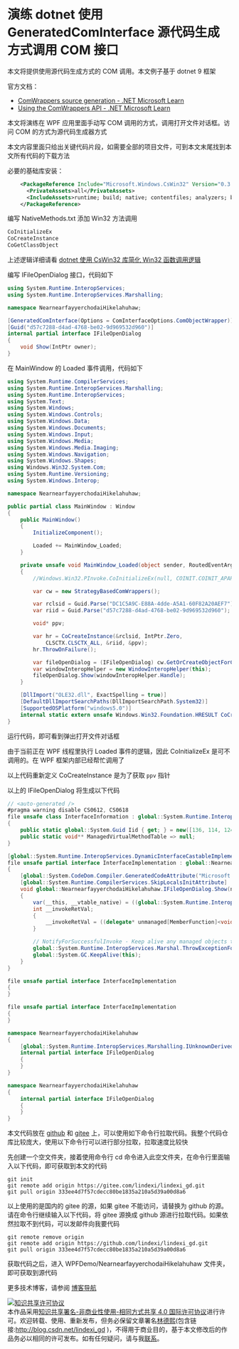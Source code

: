 
# 演练 dotnet 使用 GeneratedComInterface 源代码生成方式调用 COM 接口

本文将提供使用源代码生成方式的 COM 调用。本文例子基于 dotnet 9 框架

<!--more-->


<!-- CreateTime:2025/01/22 07:12:07 -->

<!-- 发布 -->
<!-- 博客 -->

官方文档：

- [ComWrappers source generation - .NET Microsoft Learn](https://learn.microsoft.com/en-us/dotnet/standard/native-interop/comwrappers-source-generation )
- [Using the ComWrappers API - .NET Microsoft Learn](https://learn.microsoft.com/en-us/dotnet/standard/native-interop/tutorial-comwrappers )

本文将演练在 WPF 应用里面手动写 COM 调用的方式，调用打开文件对话框。访问 COM 的方式为源代码生成器方式

本文内容里面只给出关键代码片段，如需要全部的项目文件，可到本文末尾找到本文所有代码的下载方法

必要的基础库安装：

```xml
    <PackageReference Include="Microsoft.Windows.CsWin32" Version="0.3.106">
      <PrivateAssets>all</PrivateAssets>
      <IncludeAssets>runtime; build; native; contentfiles; analyzers; buildtransitive</IncludeAssets>
    </PackageReference>
```

编写 NativeMethods.txt 添加 Win32 方法调用

```csharp
CoInitializeEx
CoCreateInstance
CoGetClassObject
```

上述逻辑详细请看 [dotnet 使用 CsWin32 库简化 Win32 函数调用逻辑](https://blog.lindexi.com/post/dotnet-%E4%BD%BF%E7%94%A8-CsWin32-%E5%BA%93%E7%AE%80%E5%8C%96-Win32-%E5%87%BD%E6%95%B0%E8%B0%83%E7%94%A8%E9%80%BB%E8%BE%91.html )

编写 IFileOpenDialog 接口，代码如下

```csharp
using System.Runtime.InteropServices;
using System.Runtime.InteropServices.Marshalling;

namespace NearnearfayyerchodaiHikelahuhaw;

[GeneratedComInterface(Options = ComInterfaceOptions.ComObjectWrapper)]
[Guid("d57c7288-d4ad-4768-be02-9d969532d960")]
internal partial interface IFileOpenDialog
{
    void Show(IntPtr owner);
}
```

在 MainWindow 的 Loaded 事件调用，代码如下

```csharp
using System.Runtime.CompilerServices;
using System.Runtime.InteropServices.Marshalling;
using System.Runtime.InteropServices;
using System.Text;
using System.Windows;
using System.Windows.Controls;
using System.Windows.Data;
using System.Windows.Documents;
using System.Windows.Input;
using System.Windows.Media;
using System.Windows.Media.Imaging;
using System.Windows.Navigation;
using System.Windows.Shapes;
using Windows.Win32.System.Com;
using System.Runtime.Versioning;
using System.Windows.Interop;

namespace NearnearfayyerchodaiHikelahuhaw;

public partial class MainWindow : Window
{
    public MainWindow()
    {
        InitializeComponent();

        Loaded += MainWindow_Loaded;
    }

    private unsafe void MainWindow_Loaded(object sender, RoutedEventArgs e)
    {
        //Windows.Win32.PInvoke.CoInitializeEx(null, COINIT.COINIT_APARTMENTTHREADED | COINIT.COINIT_DISABLE_OLE1DDE);

        var cw = new StrategyBasedComWrappers();

        var rclsid = Guid.Parse("DC1C5A9C-E88A-4dde-A5A1-60F82A20AEF7");
        var riid = Guid.Parse("d57c7288-d4ad-4768-be02-9d969532d960");

        void* ppv;

        var hr = CoCreateInstance(&rclsid, IntPtr.Zero,
            CLSCTX.CLSCTX_ALL, &riid, &ppv);
        hr.ThrowOnFailure();

        var fileOpenDialog = (IFileOpenDialog) cw.GetOrCreateObjectForComInstance(new IntPtr(ppv), CreateObjectFlags.None);
        var windowInteropHelper = new WindowInteropHelper(this);
        fileOpenDialog.Show(windowInteropHelper.Handle);
    }

    [DllImport("OLE32.dll", ExactSpelling = true)]
    [DefaultDllImportSearchPaths(DllImportSearchPath.System32)]
    [SupportedOSPlatform("windows5.0")]
    internal static extern unsafe Windows.Win32.Foundation.HRESULT CoCreateInstance(global::System.Guid* rclsid, IntPtr pUnkOuter, Windows.Win32.System.Com.CLSCTX dwClsContext, global::System.Guid* riid, void* ppv);
}
```

运行代码，即可看到弹出打开文件对话框

由于当前正在 WPF 线程里执行 Loaded 事件的逻辑，因此 CoInitializeEx 是可不调用的。在 WPF 框架内部已经帮忙调用了

以上代码重新定义 CoCreateInstance 是为了获取 `ppv` 指针

以上的 IFileOpenDialog 将生成以下代码

```csharp
// <auto-generated />
#pragma warning disable CS0612, CS0618
file unsafe class InterfaceInformation : global::System.Runtime.InteropServices.Marshalling.IIUnknownInterfaceType
{
    public static global::System.Guid Iid { get; } = new([136, 114, 124, 213, 173, 212, 104, 71, 190, 2, 157, 150, 149, 50, 217, 96]);
    public static void** ManagedVirtualMethodTable => null;
}

[global::System.Runtime.InteropServices.DynamicInterfaceCastableImplementationAttribute]
file unsafe partial interface InterfaceImplementation : global::NearnearfayyerchodaiHikelahuhaw.IFileOpenDialog
{
    [global::System.CodeDom.Compiler.GeneratedCodeAttribute("Microsoft.Interop.ComInterfaceGenerator", "9.0.11.11010")]
    [global::System.Runtime.CompilerServices.SkipLocalsInitAttribute]
    void global::NearnearfayyerchodaiHikelahuhaw.IFileOpenDialog.Show(nint owner)
    {
        var(__this, __vtable_native) = ((global::System.Runtime.InteropServices.Marshalling.IUnmanagedVirtualMethodTableProvider)this).GetVirtualMethodTableInfoForKey(typeof(global::NearnearfayyerchodaiHikelahuhaw.IFileOpenDialog));
        int __invokeRetVal;
        {
            __invokeRetVal = ((delegate* unmanaged[MemberFunction]<void*, nint, int> )__vtable_native[3])(__this, owner);
        }

        // NotifyForSuccessfulInvoke - Keep alive any managed objects that need to stay alive across the call.
        global::System.Runtime.InteropServices.Marshal.ThrowExceptionForHR(__invokeRetVal);
        global::System.GC.KeepAlive(this);
    }
}

file unsafe partial interface InterfaceImplementation
{
}

file unsafe partial interface InterfaceImplementation
{
}

namespace NearnearfayyerchodaiHikelahuhaw
{
    [global::System.Runtime.InteropServices.Marshalling.IUnknownDerivedAttribute<InterfaceInformation, InterfaceImplementation>]
    internal partial interface IFileOpenDialog
    {
    }
}

namespace NearnearfayyerchodaiHikelahuhaw
{
    internal partial interface IFileOpenDialog
    {
    }
}
```

本文代码放在 [github](https://github.com/lindexi/lindexi_gd/tree/333ee4d7f57cdecc80be1835a210a5d39a00d8a6/WPFDemo/NearnearfayyerchodaiHikelahuhaw) 和 [gitee](https://gitee.com/lindexi/lindexi_gd/tree/333ee4d7f57cdecc80be1835a210a5d39a00d8a6/WPFDemo/NearnearfayyerchodaiHikelahuhaw) 上，可以使用如下命令行拉取代码。我整个代码仓库比较庞大，使用以下命令行可以进行部分拉取，拉取速度比较快

先创建一个空文件夹，接着使用命令行 cd 命令进入此空文件夹，在命令行里面输入以下代码，即可获取到本文的代码

```
git init
git remote add origin https://gitee.com/lindexi/lindexi_gd.git
git pull origin 333ee4d7f57cdecc80be1835a210a5d39a00d8a6
```

以上使用的是国内的 gitee 的源，如果 gitee 不能访问，请替换为 github 的源。请在命令行继续输入以下代码，将 gitee 源换成 github 源进行拉取代码。如果依然拉取不到代码，可以发邮件向我要代码

```
git remote remove origin
git remote add origin https://github.com/lindexi/lindexi_gd.git
git pull origin 333ee4d7f57cdecc80be1835a210a5d39a00d8a6
```

获取代码之后，进入 WPFDemo/NearnearfayyerchodaiHikelahuhaw 文件夹，即可获取到源代码

更多技术博客，请参阅 [博客导航](https://blog.lindexi.com/post/%E5%8D%9A%E5%AE%A2%E5%AF%BC%E8%88%AA.html )




<a rel="license" href="http://creativecommons.org/licenses/by-nc-sa/4.0/"><img alt="知识共享许可协议" style="border-width:0" src="https://licensebuttons.net/l/by-nc-sa/4.0/88x31.png" /></a><br />本作品采用<a rel="license" href="http://creativecommons.org/licenses/by-nc-sa/4.0/">知识共享署名-非商业性使用-相同方式共享 4.0 国际许可协议</a>进行许可。欢迎转载、使用、重新发布，但务必保留文章署名[林德熙](http://blog.csdn.net/lindexi_gd)(包含链接:http://blog.csdn.net/lindexi_gd )，不得用于商业目的，基于本文修改后的作品务必以相同的许可发布。如有任何疑问，请与我[联系](mailto:lindexi_gd@163.com)。